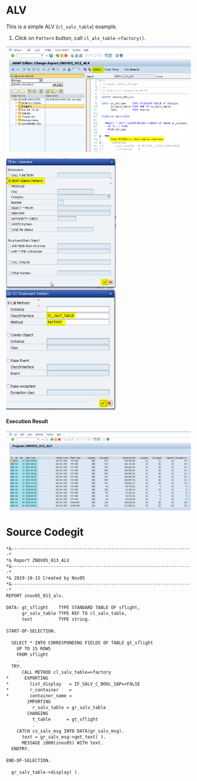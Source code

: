 ﻿# ALV

This is a simple ALV (`cl_salv_table`) example. 

1. Click on `Pattern` button, call `cl_alv_table->factory()`.  

<img src="https://github.com/Nov05/pictures/blob/master/ABAP%20101/2019-10-15%2019_50_40-server.sapides.online_12299%20-%20Remote%20Desktop%20Connection.png?raw=true" width=700>  

<img src="https://github.com/Nov05/pictures/blob/master/ABAP%20101/2019-10-15%2019_51_15-server.sapides.online_12299%20-%20Remote%20Desktop%20Connection.png?raw=true" width=300><img src="https://github.com/Nov05/pictures/blob/master/ABAP%20101/2019-10-15%2019_51_43-server.sapides.online_12299%20-%20Remote%20Desktop%20Connection.png?raw=true" width=300>

#### Execution Result   

<img src="https://github.com/Nov05/pictures/blob/master/ABAP%20101/2019-10-15%2019_53_38-server.sapides.online_12299%20-%20Remote%20Desktop%20Connection.png?raw=true" width=800>   

# Source Codegit

```
*&---------------------------------------------------------------------*
*& Report ZNOV05_013_ALV
*&---------------------------------------------------------------------*
*& 2019-10-15 Created by Nov05
*&---------------------------------------------------------------------*
REPORT znov05_013_alv.

DATA: gt_sflight    TYPE STANDARD TABLE OF sflight,
      gr_salv_table TYPE REF TO cl_salv_table,
      text          TYPE string.

START-OF-SELECTION.

  SELECT * INTO CORRESPONDING FIELDS OF TABLE gt_sflight
    UP TO 15 ROWS
    FROM sflight
    .
  TRY.
      CALL METHOD cl_salv_table=>factory
*      EXPORTING
*        list_display   = IF_SALV_C_BOOL_SAP=>FALSE
*        r_container    =
*        container_name =
        IMPORTING
          r_salv_table = gr_salv_table
        CHANGING
          t_table      = gt_sflight
          .
    CATCH cx_salv_msg INTO DATA(gr_salv_msg).
      text = gr_salv_msg->get_text( ).
      MESSAGE i000(znov05) WITH text.
  ENDTRY.

END-OF-SELECTION.

  gr_salv_table->display( ).
```